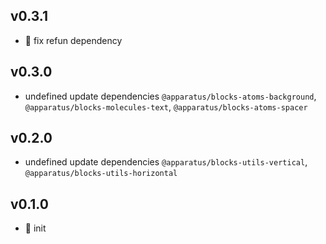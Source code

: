 ## v0.3.1

* 🐞 fix refun dependency

## v0.3.0

* undefined update dependencies `@apparatus/blocks-atoms-background`, `@apparatus/blocks-molecules-text`, `@apparatus/blocks-atoms-spacer`

## v0.2.0

* undefined update dependencies `@apparatus/blocks-utils-vertical`, `@apparatus/blocks-utils-horizontal`

## v0.1.0

* 🐣 init
